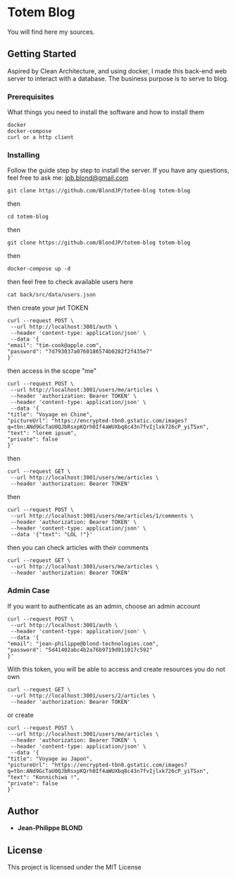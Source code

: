 # Totem Blog

You will find here my sources.

## Getting Started

Aspired by Clean Architecture, and using docker, I made this back-end web server to interact with a database.
The business purpose is to serve to blog.

### Prerequisites

What things you need to install the software and how to install them

```
docker
docker-compose
curl or a http client
```

### Installing

Follow the guide step by step to install the server. If you have any questions, feel free to ask me: jpb.blond@gmail.com

```
git clone https://github.com/BlondJP/totem-blog totem-blog
```

then

```
cd totem-blog
```

then

```
git clone https://github.com/BlondJP/totem-blog totem-blog
```

then

```
docker-compose up -d
```

then feel free to check available users here

```
cat back/src/data/users.json
```

then create your jwt TOKEN

```
curl --request POST \
 --url http://localhost:3001/auth \
 --header 'content-type: application/json' \
 --data '{
"email": "tim-cook@apple.com",
"password": "7d793037a0760186574b0282f2f435e7"
}'
```

then access in the scope "me"

```
curl --request POST \
 --url http://localhost:3001/users/me/articles \
 --header 'authorization: Bearer TOKEN' \
 --header 'content-type: application/json' \
 --data '{
"title": "Voyage en Chine",
"pictureUrl": "https://encrypted-tbn0.gstatic.com/images?q=tbn:ANd9GcTaU0QJbRsxpKQrh0If4aWUXbq8c43n7fvIjlxk726cP_yiTSxn",
"text": "lorem ipsum",
"private": false
}'
```

then

```
curl --request GET \
 --url http://localhost:3001/users/me/articles \
 --header 'authorization: Bearer TOKEN'
```

then

```
curl --request POST \
 --url http://localhost:3001/users/me/articles/1/comments \
 --header 'authorization: Bearer TOKEN' \
 --header 'content-type: application/json' \
 --data '{"text": "LOL !"}'
```

then you can check articles with their comments

```
curl --request GET \
 --url http://localhost:3001/users/me/articles \
 --header 'authorization: Bearer TOKEN'
```

### Admin Case

If you want to authenticate as an admin, choose an admin account

```
curl --request POST \
 --url http://localhost:3001/auth \
 --header 'content-type: application/json' \
 --data '{
"email": "jean-philippe@blond-technologies.com",
"password": "5d41402abc4b2a76b9719d911017c592"
}'
```

With this token, you will be able to access and create resources you do not own

```
curl --request GET \
 --url http://localhost:3001/users/2/articles \
 --header 'authorization: Bearer TOKEN'
```

or create

```
curl --request POST \
 --url http://localhost:3001/users/me/articles \
 --header 'authorization: Bearer TOKEN' \
 --header 'content-type: application/json' \
 --data '{
"title": "Voyage au Japon",
"pictureUrl": "https://encrypted-tbn0.gstatic.com/images?q=tbn:ANd9GcTaU0QJbRsxpKQrh0If4aWUXbq8c43n7fvIjlxk726cP_yiTSxn",
"text": "Konnichiwa !",
"private": false
}'
```

## Author

- **Jean-Philippe BLOND**

## License

This project is licensed under the MIT License
